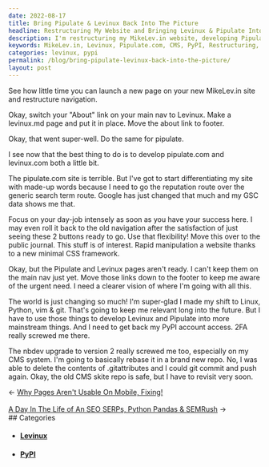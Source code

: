 ```yaml
---
date: 2022-08-17
title: Bring Pipulate & Levinux Back Into The Picture
headline: Restructuring My Website and Bringing Levinux & Pipulate Into the Spotlight
description: I'm restructuring my MikeLev.in website, developing Pipulate.com, and upgrading my CMS system. I'm also aware of the need to make Levinux and Pipulate more mainstream, and to get back my PyPI account access. Join me as I work to make these changes and more!
keywords: MikeLev.in, Levinux, Pipulate.com, CMS, PyPI, Restructuring, Developing, Upgrading, Mainstream, Rebasing
categories: levinux, pypi
permalink: /blog/bring-pipulate-levinux-back-into-the-picture/
layout: post
---
```



See how little time you can launch a new page on your new MikeLev.in site and
restructure navigation.

Okay, switch your "About" link on your main nav to Levinux. Make a levinux.md
page and put it in place. Move the about link to footer.

Okay, that went super-well. Do the same for pipulate.

I see now that the best thing to do is to develop pipulate.com and levinux.com
both a little bit.

The pipulate.com site is terrible. But I've got to start differentiating my
site with made-up words because I need to go the reputation route over the
generic search term route. Google has just changed that much and my GSC data
shows me that.

Focus on your day-job intensely as soon as you have your success here. I may
even roll it back to the old navigation after the satisfaction of just seeing
these 2 buttons ready to go. Use that flexibility! Move this over to the public
journal. This stuff is of interest. Rapid manipulation a website thanks to a
new minimal CSS framework.

Okay, but the Pipulate and Levinux pages aren't ready. I can't keep them on the
main nav just yet. Move those links down to the footer to keep me aware of the
urgent need. I need a clearer vision of where I'm going with all this.

The world is just changing so much! I'm super-glad I made my shift to Linux,
Python, vim & git. That's going to keep me relevant long into the future. But I
have to use those things to develop Levinux and Pipulate into more mainstream
things. And I need to get back my PyPI account access. 2FA really screwed me
there.

The nbdev upgrade to version 2 really screwed me too, especially on my CMS
system. I'm going to basically rebase it in a brand new repo. No, I was able to
delete the contents of .gitattributes and I could git commit and push again.
Okay, the old CMS skite repo is safe, but I have to revisit very soon.


<div class="arrow-links"><div class="post-nav-prev"><span class="arrow">&larr;&nbsp;</span><a href="/blog/why-pages-aren-t-usable-on-mobile-fixing/">Why Pages Aren't Usable On Mobile, Fixing!</a></div> &nbsp; <div class="post-nav-next"><a href="/blog/a-day-in-the-life-of-an-seo-serps-python-pandas-semrush/">A Day In The Life of An SEO SERPs, Python Pandas & SEMRush</a><span class="arrow">&nbsp;&rarr;</span></div></div>
## Categories

<ul>
<li><h4><a href='/levinux/'>Levinux</a></h4></li>
<li><h4><a href='/pypi/'>PyPI</a></h4></li></ul>